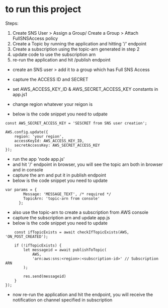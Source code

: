 
# to run this project
Steps:
1. Create SNS User > Assign a Group/ Create a Group > Attach FullSNSAccess policy
2. Create a Topic by running the application and hitting '/' endpoint
3. Create a subscription using the topic-arn generated in step 2
4. update code to use the subscription arn
5. re-run the application and hit /publish endpoint


- create an SNS user > add it to a group which has Full SNS Access
- capture the ACCESS ID and SECRET

- set AWS_ACCESS_KEY_ID & AWS_SECRET_ACCESS_KEY constants in app.js1
- change region whatever your reigon is
- below is the code snippet you need to udpate
```const AWS_ACCESS_KEY_ID = 'ID from SNS user creation';
const AWS_SECRET_ACCESS_KEY = 'SESCRET from SNS user creation';

AWS.config.update({
    region: 'your region',
    accessKeyId: AWS_ACCESS_KEY_ID,
    secretAccessKey: AWS_SECRET_ACCESS_KEY
});
```


- run the app 'node app.js'
- and hit '/' endpoint in browser, you will see the topic arn both in browser and in console
- capture the arn and put it in publish endpoint
- below is the code snippet you need to update
```file : publishToTopic.js
var params = {
        Message: 'MESSAGE_TEXT', /* required */
        TopicArn: 'topic-arn from console'
      };
```

- also use the topic-arn to create a subscription from AWS console
- capture the subscription arn and update app.js
- below is the code snippet you need to update
```app.get('/publish', async (req, res) => {
    const ifTopicExists = await checkIfTopicExists(AWS, 'ON_POST_CREATED');

    if (!ifTopicExists) {
        let messageid = await publishToTopic(
            AWS,
            'arn:aws:sns:<region>:<subscription-id>' // Subscription ARN
        );

        res.send(messageid)
    }
});
```

- now re-run the application and hit the endpoint, you will receive the notification on channel specified in subscription